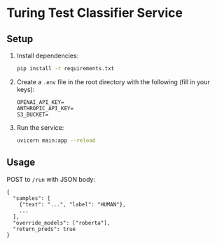 # Turing Test Classifier Service

## Setup

1. Install dependencies:
   ```bash
   pip install -r requirements.txt
   ```

2. Create a `.env` file in the root directory with the following (fill in your keys):
   ```
   OPENAI_API_KEY=
   ANTHROPIC_API_KEY=
   S3_BUCKET=
   ```

3. Run the service:
   ```bash
   uvicorn main:app --reload
   ```

## Usage

POST to `/run` with JSON body:

```
{
  "samples": [
    {"text": "...", "label": "HUMAN"},
    ...
  ],
  "override_models": ["roberta"],
  "return_preds": true
}
``` 
